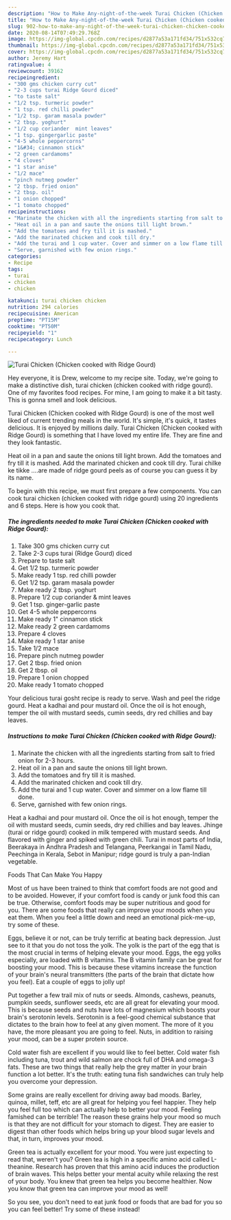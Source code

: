```yaml
---
description: "How to Make Any-night-of-the-week Turai Chicken (Chicken cooked with Ridge Gourd)"
title: "How to Make Any-night-of-the-week Turai Chicken (Chicken cooked with Ridge Gourd)"
slug: 902-how-to-make-any-night-of-the-week-turai-chicken-chicken-cooked-with-ridge-gourd
date: 2020-08-14T07:49:29.768Z
image: https://img-global.cpcdn.com/recipes/d2877a53a171fd34/751x532cq70/turai-chicken-chicken-cooked-with-ridge-gourd-recipe-main-photo.jpg
thumbnail: https://img-global.cpcdn.com/recipes/d2877a53a171fd34/751x532cq70/turai-chicken-chicken-cooked-with-ridge-gourd-recipe-main-photo.jpg
cover: https://img-global.cpcdn.com/recipes/d2877a53a171fd34/751x532cq70/turai-chicken-chicken-cooked-with-ridge-gourd-recipe-main-photo.jpg
author: Jeremy Hart
ratingvalue: 4
reviewcount: 39162
recipeingredient:
- "300 gms chicken curry cut"
- "2-3 cups turai Ridge Gourd diced"
- "to taste salt"
- "1/2 tsp. turmeric powder"
- "1 tsp. red chilli powder"
- "1/2 tsp. garam masala powder"
- "2 tbsp. yoghurt"
- "1/2 cup coriander  mint leaves"
- "1 tsp. gingergarlic paste"
- "4-5 whole peppercorns"
- "1&#34; cinnamon stick"
- "2 green cardamoms"
- "4 cloves"
- "1 star anise"
- "1/2 mace"
- "pinch nutmeg powder"
- "2 tbsp. fried onion"
- "2 tbsp. oil"
- "1 onion chopped"
- "1 tomato chopped"
recipeinstructions:
- "Marinate the chicken with all the ingredients starting from salt to fried onion for 2-3 hours."
- "Heat oil in a pan and saute the onions till light brown."
- "Add the tomatoes and fry till it is mashed."
- "Add the marinated chicken and cook till dry."
- "Add the turai and 1 cup water. Cover and simmer on a low flame till done."
- "Serve, garnished with few onion rings."
categories:
- Recipe
tags:
- turai
- chicken
- chicken

katakunci: turai chicken chicken 
nutrition: 294 calories
recipecuisine: American
preptime: "PT15M"
cooktime: "PT50M"
recipeyield: "1"
recipecategory: Lunch

---
```



![Turai Chicken (Chicken cooked with Ridge Gourd)](https://img-global.cpcdn.com/recipes/d2877a53a171fd34/751x532cq70/turai-chicken-chicken-cooked-with-ridge-gourd-recipe-main-photo.jpg)

Hey everyone, it is Drew, welcome to my recipe site. Today, we're going to make a distinctive dish, turai chicken (chicken cooked with ridge gourd). One of my favorites food recipes. For mine, I am going to make it a bit tasty. This is gonna smell and look delicious.

Turai Chicken (Chicken cooked with Ridge Gourd) is one of the most well liked of current trending meals in the world. It's simple, it's quick, it tastes delicious. It is enjoyed by millions daily. Turai Chicken (Chicken cooked with Ridge Gourd) is something that I have loved my entire life. They are fine and they look fantastic.

Heat oil in a pan and saute the onions till light brown. Add the tomatoes and fry till it is mashed. Add the marinated chicken and cook till dry. Turai chilke ke tikke ….are made of ridge gourd peels as of course you can guess it by its name.


To begin with this recipe, we must first prepare a few components. You can cook turai chicken (chicken cooked with ridge gourd) using 20 ingredients and 6 steps. Here is how you cook that.

<!--inarticleads1-->

##### The ingredients needed to make Turai Chicken (Chicken cooked with Ridge Gourd):

1. Take 300 gms chicken curry cut
1. Take 2-3 cups turai (Ridge Gourd) diced
1. Prepare to taste salt
1. Get 1/2 tsp. turmeric powder
1. Make ready 1 tsp. red chilli powder
1. Get 1/2 tsp. garam masala powder
1. Make ready 2 tbsp. yoghurt
1. Prepare 1/2 cup coriander &amp; mint leaves
1. Get 1 tsp. ginger-garlic paste
1. Get 4-5 whole peppercorns
1. Make ready 1&#34; cinnamon stick
1. Make ready 2 green cardamoms
1. Prepare 4 cloves
1. Make ready 1 star anise
1. Take 1/2 mace
1. Prepare pinch nutmeg powder
1. Get 2 tbsp. fried onion
1. Get 2 tbsp. oil
1. Prepare 1 onion chopped
1. Make ready 1 tomato chopped


Your delicious turai gosht recipe is ready to serve. Wash and peel the ridge gourd. Heat a kadhai and pour mustard oil. Once the oil is hot enough, temper the oil with mustard seeds, cumin seeds, dry red chillies and bay leaves. 

<!--inarticleads2-->

##### Instructions to make Turai Chicken (Chicken cooked with Ridge Gourd):

1. Marinate the chicken with all the ingredients starting from salt to fried onion for 2-3 hours.
1. Heat oil in a pan and saute the onions till light brown.
1. Add the tomatoes and fry till it is mashed.
1. Add the marinated chicken and cook till dry.
1. Add the turai and 1 cup water. Cover and simmer on a low flame till done.
1. Serve, garnished with few onion rings.


Heat a kadhai and pour mustard oil. Once the oil is hot enough, temper the oil with mustard seeds, cumin seeds, dry red chillies and bay leaves. Jhinge (turai or ridge gourd) cooked in milk tempered with mustard seeds. And flavored with ginger and spiked with green chili. Turai in most parts of India, Beerakaya in Andhra Pradesh and Telangana, Peerkangai in Tamil Nadu, Peechinga in Kerala, Sebot in Manipur; ridge gourd is truly a pan-Indian vegetable. 

Foods That Can Make You Happy


Most of us have been trained to think that comfort foods are not good and to be avoided. However, if your comfort food is candy or junk food this can be true. Otherwise, comfort foods may be super nutritious and good for you. There are some foods that really can improve your moods when you eat them. When you feel a little down and need an emotional pick-me-up, try some of these.

Eggs, believe it or not, can be truly terrific at beating back depression. Just see to it that you do not toss the yolk. The yolk is the part of the egg that is the most crucial in terms of helping elevate your mood. Eggs, the egg yolks especially, are loaded with B vitamins. The B vitamin family can be great for boosting your mood. This is because these vitamins increase the function of your brain's neural transmitters (the parts of the brain that dictate how you feel). Eat a couple of eggs to jolly up!

Put together a few trail mix of nuts or seeds. Almonds, cashews, peanuts, pumpkin seeds, sunflower seeds, etc are all great for elevating your mood. This is because seeds and nuts have lots of magnesium which boosts your brain's serotonin levels. Serotonin is a feel-good chemical substance that dictates to the brain how to feel at any given moment. The more of it you have, the more pleasant you are going to feel. Nuts, in addition to raising your mood, can be a super protein source.

Cold water fish are excellent if you would like to feel better. Cold water fish including tuna, trout and wild salmon are chock full of DHA and omega-3 fats. These are two things that really help the grey matter in your brain function a lot better. It's the truth: eating tuna fish sandwiches can truly help you overcome your depression. 

Some grains are really excellent for driving away bad moods. Barley, quinoa, millet, teff, etc are all great for helping you feel happier. They help you feel full too which can actually help to better your mood. Feeling famished can be terrible! The reason these grains help your mood so much is that they are not difficult for your stomach to digest. They are easier to digest than other foods which helps bring up your blood sugar levels and that, in turn, improves your mood.

Green tea is actually excellent for your mood. You were just expecting to read that, weren't you? Green tea is high in a specific amino acid called L-theanine. Research has proven that this amino acid induces the production of brain waves. This helps better your mental acuity while relaxing the rest of your body. You knew that green tea helps you become healthier. Now you know that green tea can improve your mood as well!

So you see, you don't need to eat junk food or foods that are bad for you so you can feel better! Try some of these instead!

